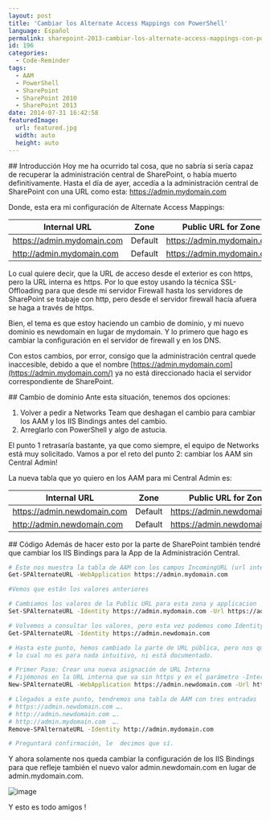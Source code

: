 ```yaml
---
layout: post
title: 'Cambiar los Alternate Access Mappings con PowerShell'
language: Español
permalink: sharepoint-2013-cambiar-los-alternate-access-mappings-con-powershell
id: 196
categories:
  - Code-Reminder
tags:
  - AAM
  - PowerShell
  - SharePoint
  - SharePoint 2010
  - SharePoint 2013
date: 2014-07-31 16:42:58
featuredImage: 
  url: featured.jpg
  width: auto
  height: auto
---
```


## Introducción
Hoy me ha ocurrido tal cosa, que no sabría si sería capaz de recuperar la administración central de SharePoint, o había muerto definitivamente.
Hasta el día de ayer, accedía a la administración central de SharePoint con una URL como esta:
https://admin.mydomain.com

Donde, esta era mi configuración de Alternate Access Mappings:

|Internal URL|Zone|Public URL for Zone|
|---|---|---|
|https://admin.mydomain.com|Default|https://admin.mydomain.com|
|http://admin.mydomain.com|Default|https://admin.mydomain.com|


Lo cual quiere decir, que la URL de acceso desde el exterior es con https, pero la URL interna es https. Por lo que estoy usando la técnica SSL-Offloading para que desde mi servidor Firewall hasta los servidores de SharePoint se trabaje con http, pero desde el servidor firewall hacía afuera se haga a través de https.

Bien, el tema es que estoy haciendo un cambio de dominio, y mi nuevo dominio es newdomain en lugar de mydomain. Y lo primero que hago es cambiar la configuración en el servidor de firewall y en los DNS.

Con estos cambios, por error, consigo que la administración central quede inaccesible, debido a que el nombre [https://admin.mydomain.com](https://admin.mydomain.com/) ya no está direccionado hacia el servidor correspondiente de SharePoint.

## Cambio de dominio
Ante esta situación, tenemos dos opciones:

1. Volver a pedir a Networks Team que deshagan el cambio para cambiar los AAM y los IIS Bindings antes del cambio.
2. Arreglarlo con PowerShell y algo de astucia.

El punto 1 retrasaría bastante, ya que como siempre, el equipo de Networks está muy solicitado. Vamos a por el reto del punto 2: cambiar los AAM sin Central Admin!

La nueva tabla que yo quiero en los AAM para mi Central Admin es:

|Internal URL|Zone|Public URL for Zone|
|---|---|---|
|https://admin.newdomain.com|Default|https://admin.newdomain.com|
|http://admin.newdomain.com|Default|https://admin.newdomain.com|


## Código
Además de hacer esto por la parte de SharePoint también tendré que cambiar los IIS Bindings para la App de la Administración Central.

```bash
# Este nos muestra la tabla de AAM con los campos IncomingURL (url interna), Zone y PublicURL
Get-SPAlternateURL -WebApplication https://admin.mydomain.com

#Vemos que están los valores anteriores 

# Cambiamos los valores de la Public URL para esta zona y applicacion
Set-SPAlternateURL -Identity https://admin.mydomain.com -Url https://admin.newdomain.com -Zone "Default"

# Volvemos a consultar los valores, pero esta vez podemos como Identity la nueva url, ya que la otra no funcionará
Get-SPAlternateURL -Identity https://admin.newdomain.com

# Hasta este punto, hemos cambiado la parte de URL pública, pero nos queda la parte de Internal URL
# lo cual no es para nada intuitivo, ni está documentado.

# Primer Paso: Crear una nueva asignación de URL Interna
# Fijémonos en la URL interna que va sin https y en el parámetro -Internal, que le dice al comando que este valor será el internal URL
New-SPAlternateURL -WebApplication https://admin.newdomain.com -Url http://admin.newdomain.com -Zone "Default" -Internal

# Llegados a este punto, tendremos una tabla de AAM con tres entradas
# https://admin.newdomain.com ….
# http://admin.newdomain.com ….
# http://admin.mydomain.com  ….
Remove-SPAlternateURL -Identity http://admin.mydomain.com 

# Preguntará confirmación, le  decimos que sí.
```

Y ahora solamente nos queda cambiar la configuración de los IIS Bindings para que refleje también el nuevo valor admin.newdomain.com en lugar de admin.mydomain.com.

![image](./image7.png)

Y esto es todo amigos !

